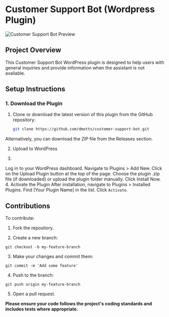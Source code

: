 # Customer Support Bot (Wordpress Plugin)

![Customer Support Bot Preview](https://res.cloudinary.com/dzpafdvkm/image/upload/v1725829845/Portfolio/virtual-assistant-chat-widget.png)

## Project Overview
This Customer Support Bot WordPress plugin is designed to help users with general inquiries and provide information when the assistant is not available.

## Setup Instructions
### 1. Download the Plugin
1. Clone or download the latest version of this plugin from the GitHub repository:
   ```bash
   git clone https://github.com/dmotts/customer-support-bot.git
Alternatively, you can download the ZIP file from the Releases section.

2. Upload to WordPress

3. 
Log in to your WordPress dashboard.
Navigate to Plugins > Add New.
Click on the Upload Plugin button at the top of the page.
Choose the plugin .zip file (if downloaded) or upload the plugin folder manually.
Click Install Now.
4. Activate the Plugin
After installation, navigate to Plugins > Installed Plugins.
Find [Your Plugin Name] in the list.
Click `Activate`.

## Contributions
To contribute:

1) Fork the repository.

2) Create a new branch: 
```
git checkout -b my-feature-branch
```

3) Make your changes and commit them: 
```
git commit -m 'Add some feature'
```
4) Push to the branch: 
```
git push origin my-feature-branch
```

5) Open a pull request.

<p><strong>Please ensure your code follows the project's coding standards and includes tests where appropriate.</strong></p>
